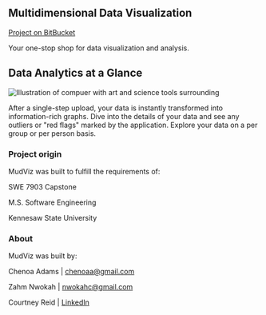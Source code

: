 ## Multidimensional Data Visualization

[Project on BitBucket](https://bitbucket.org/ksumsswecapstonesp18team2/d3-site)

Your one-stop shop for data visualization and analysis.

## Data Analytics at a Glance

![Illustration of compuer with art and science tools surrounding](https://www.stockvault.net/data/2015/09/15/178241/preview16.jpg)

After a single-step upload, your data is instantly transformed into information-rich graphs. Dive into the details of your data and see any outliers or "red flags" marked by the application. Explore your data on a per group or per person basis.

### Project origin

MudViz was built to fulfill the requirements of:

SWE 7903 Capstone

M.S. Software Engineering

Kennesaw State University

### About

MudViz was built by:

Chenoa Adams | <chenoaa@gmail.com>

Zahm Nwokah | <nwokahc@gmail.com>

Courtney Reid | [LinkedIn](https://www.linkedin.com/in/courtney-reid-79443716/)

